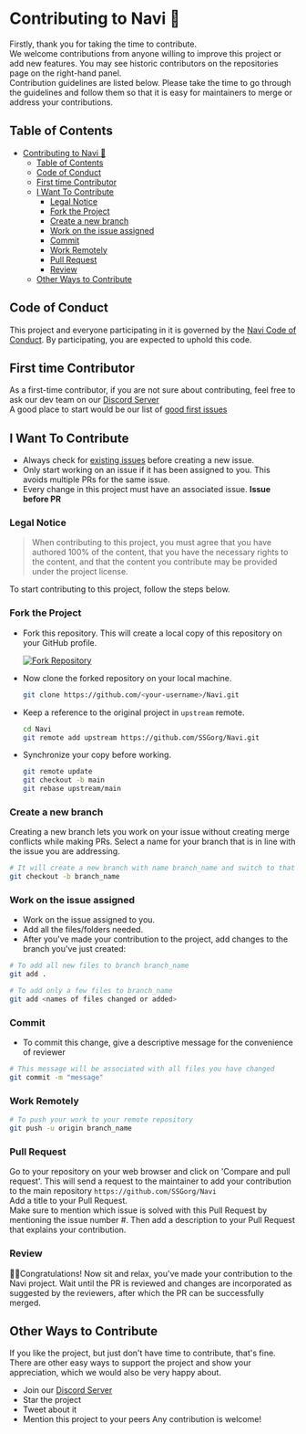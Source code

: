 # Contributing to Navi 🤝
Firstly, thank you for taking the time to contribute.
<br/>
We welcome contributions from anyone willing to improve this project or add new features. You may see historic contributors on the repositories page on the right-hand panel.
<br/>
Contribution guidelines are listed below. Please take the time to go through the guidelines and follow them so that it is easy for maintainers to merge or address your contributions. 
</br>


## Table of Contents

- [Contributing to Navi 🤝](#contributing-to-navi-)
  - [Table of Contents](#table-of-contents)
  - [Code of Conduct](#code-of-conduct)
  - [First time Contributor](#first-time-contributor)
  - [I Want To Contribute](#i-want-to-contribute)
    - [Legal Notice](#legal-notice)
    - [Fork the Project](#fork-the-project)
    - [Create a new branch](#create-a-new-branch)
    - [Work on the issue assigned](#work-on-the-issue-assigned)
    - [Commit](#commit)
    - [Work Remotely](#work-remotely)
    - [Pull Request](#pull-request)
    - [Review](#review)
  - [Other Ways to Contribute](#other-ways-to-contribute)


## Code of Conduct

This project and everyone participating in it is governed by the [Navi Code of Conduct](https://github.com/SSGorg/Navi/blob/main/CODE_OF_CONDUCT.md). By participating, you are expected to uphold this code.

## First time Contributor

As a first-time contributor, if you are not sure about contributing, feel free to ask our dev team on our [Discord Server](https://discord.gg/899KQFeAXr)
<br/>
A good place to start would be our list of [good first issues](https://github.com/SSGorg/Navi/issues?q=is%3Aissue+is%3Aopen+label%3A%22good+first+issue%22)

## I Want To Contribute

- Always check for [existing issues](https://github.com/SSGorg/Navi/issues) before creating a new issue.
- Only start working on an issue if it has been assigned to you. This avoids multiple PRs for the same issue.
- Every change in this project must have an associated issue. **Issue before PR**

### Legal Notice
> When contributing to this project, you must agree that you have authored 100% of the content, that you have the necessary rights to the content, and that the content you contribute may be provided under the project license.

To start contributing to this project, follow the steps below.

### Fork the Project

- Fork this repository. This will create a local copy of this repository on your GitHub profile.

  <a href='https://postimages.org/' target='_blank'><img src='https://i.postimg.cc/J4pdgJZH/Screenshot-2022-10-10-at-18-51-49.png' border='0' alt='Fork Repository'/></a>

- Now clone the forked repository on your local machine.

  ```bash
  git clone https://github.com/<your-username>/Navi.git
  ```
  
- Keep a reference to the original project in `upstream` remote.

  ```bash
  cd Navi  
  git remote add upstream https://github.com/SSGorg/Navi.git
  ```

- Synchronize your copy before working.

  ```bash
  git remote update
  git checkout -b main
  git rebase upstream/main
  ```

### Create a new branch

Creating a new branch lets you work on your issue without creating merge conflicts while making PRs.
Select a name for your branch that is in line with the issue you are addressing.

```bash
# It will create a new branch with name branch_name and switch to that branch 
git checkout -b branch_name
```

### Work on the issue assigned

- Work on the issue assigned to you.
- Add all the files/folders needed.
- After you've made your contribution to the project, add changes to the branch you've just created:

```bash
# To add all new files to branch branch_name  
git add .  

# To add only a few files to branch_name
git add <names of files changed or added>
```

### Commit

- To commit this change, give a descriptive message for the convenience of reviewer

```bash
# This message will be associated with all files you have changed  
git commit -m "message"  
```

### Work Remotely

```bash
# To push your work to your remote repository
git push -u origin branch_name
```

### Pull Request

Go to your repository on your web browser and click on 'Compare and pull request'.
This will send a request to the maintainer to add your contribution to the main repository `https://github.com/SSGorg/Navi`
<br/>
Add a title to your Pull Request.
<br/>Make sure to mention which issue is solved with this Pull Request by mentioning the issue number #. Then add a description to your Pull Request that explains your contribution.
<br/> 

### Review

🎉🌟Congratulations! Now sit and relax, you've made your contribution to the Navi project. Wait until the PR is reviewed and changes are incorporated as suggested by the reviewers, after which the PR can be successfully merged.

## Other Ways to Contribute

If you like the project, but just don't have time to contribute, that's fine. There are other easy ways to support the project and show your appreciation, which we would also be very happy about.
- Join our [Discord Server](https://discord.gg/899KQFeAXr)
- Star the project
- Tweet about it
- Mention this project to your peers
Any contribution is welcome!
